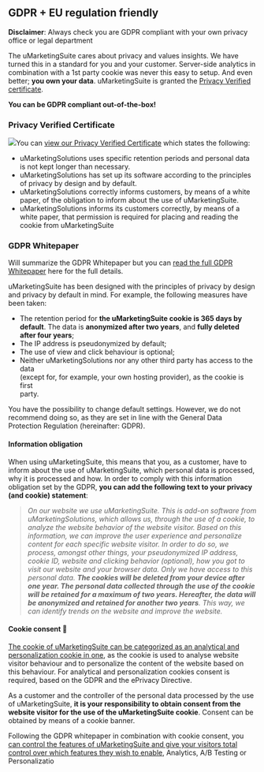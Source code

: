 ## GDPR + EU regulation friendly

**Disclaimer**: Always check you are GDPR compliant with your own privacy office or legal department

The uMarketingSuite cares about privacy and values insights. We have turned this in a standard for you and your customer. Server-side analytics in combination with a 1st party cookie was never this easy to setup. And even better; **you own your data**. uMarketingSuite is granted the [Privacy Verified certificate](/{localLink:umb://media/b03954cbbf52461897be2cb509b6b690} "uMarketingSuite - Privacy Verified Certificate").

**You can be GDPR compliant out-of-the-box!**

### Privacy Verified Certificate

[![](?width=250&amp;height=355&amp;mode=max)](/{localLink:umb://media/b03954cbbf52461897be2cb509b6b690} "uMarketingSuite - Privacy Verified Certificate")You can [view our Privacy Verified Certificate](/{localLink:umb://media/b03954cbbf52461897be2cb509b6b690} "uMarketingSuite - Privacy Verified Certificate") which states the following:

- uMarketingSolutions uses specific retention periods and personal data is not kept longer than necessary.
- uMarketingSolutions has set up its software according to the principles of privacy by design and by default.
- uMarketingSolutions correctly informs customers, by means of a white paper, of the obligation to inform about the use of uMarketingSuite.
- uMarketingSolutions informs its customers correctly, by means of a white paper, that permission is required for placing and reading the cookie from uMarketingSuite

### GDPR Whitepaper

Will summarize the GDPR Whitepaper but you can [read the full GDPR Whitepaper](/{localLink:umb://media/a705d343471a460cbeeeb78e4e411dc0} "uMarketingSuite GDPR Whitepaper") here for the full details.

uMarketingSuite has been designed with the principles of privacy by design and privacy by default in mind. For example, the following measures have been taken:

- The retention period for **the uMarketingSuite cookie is 365 days by default**. The data is **anonymized after two years**, and **fully deleted after four years**;
- The IP address is pseudonymized by default;
- The use of view and click behaviour is optional;
- Neither uMarketingSolutions nor any other third party has access to the data   
(except for, for example, your own hosting provider), as the cookie is first   
party.

You have the possibility to change default settings. However, we do not recommend doing so, as they are set in line with the General Data Protection Regulation (hereinafter: GDPR).

#### Information obligation

When using uMarketingSuite, this means that you, as a customer, have to inform about the use of uMarketingSuite, which personal data is processed, why it is processed and how. In order to comply with this information obligation set by the GDPR, **you can add the following text to your privacy (and cookie) statement**:

> *On our website we use uMarketingSuite. This is add-on software from uMarketingSolutions, which allows us, through the use of a cookie, to analyze the website behavior of the website visitor. Based on this information, we can improve the user experience and personalize content for each specific website visitor. In order to do so, we process, amongst other things, your pseudonymized IP address, cookie ID, website and clicking behavior (optional), how you got to visit our website and your browser data. Only we have access to this personal data. **The cookies will be deleted from your device after one year. The personal data collected through the use of the cookie will be retained for a maximum of two years. Hereafter, the data will be anonymized and retained for another two years**. This way, we can identify trends on the website and improve the website.*

#### Cookie consent 🍪

[The cookie of uMarketingSuite can be categorized as an analytical and personalization cookie in one](/the-umarketingsuite-broad-overview/the-umarketingsuite-cookie/), as the cookie is used to analyse website visitor behaviour and to personalize the content of the website based on this behaviour. For analytical and personalization cookies consent is required, based on the GDPR and the ePrivacy Directive.

As a customer and the controller of the personal data processed by the use of uMarketingSuite, **it is your responsibility to obtain consent from the website visitor for the use of the uMarketingSuite cookie**. Consent can be obtained by means of a cookie banner.

Following the GDPR whitepaper in combination with cookie consent, you [can control the features of uMarketingSuite and give your visitors total control over which features they wish to enable](/the-umarketingsuite-broad-overview/the-umarketingsuite-cookie/module-permissions/), Analytics, A/B Testing or Personalizatio